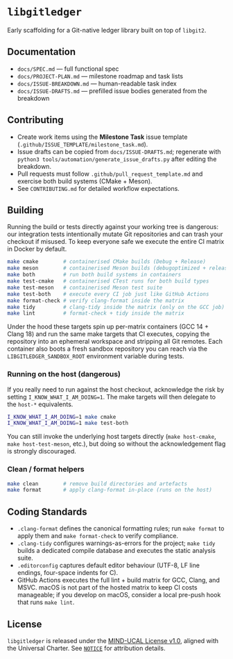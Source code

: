 # `libgitledger`

Early scaffolding for a Git-native ledger library built on top of `libgit2`.

## Documentation

- `docs/SPEC.md` — full functional spec
- `docs/PROJECT-PLAN.md` — milestone roadmap and task lists
- `docs/ISSUE-BREAKDOWN.md` — human-readable task index
- `docs/ISSUE-DRAFTS.md` — prefilled issue bodies generated from the breakdown

## Contributing

- Create work items using the **Milestone Task** issue template (`.github/ISSUE_TEMPLATE/milestone_task.md`).
- Issue drafts can be copied from `docs/ISSUE-DRAFTS.md`; regenerate with `python3 tools/automation/generate_issue_drafts.py` after editing the breakdown.
- Pull requests must follow `.github/pull_request_template.md` and exercise both build systems (CMake + Meson).
- See `CONTRIBUTING.md` for detailed workflow expectations.

## Building

Running the build or tests directly against your working tree is dangerous: our
integration tests intentionally mutate Git repositories and can trash your
checkout if misused. To keep everyone safe we execute the entire CI matrix in
Docker by default.

```bash
make cmake        # containerised CMake builds (Debug + Release)
make meson        # containerised Meson builds (debugoptimized + release)
make both         # run both build systems in containers
make test-cmake   # containerised CTest runs for both build types
make test-meson   # containerised Meson test suite
make test-both    # execute every CI job just like GitHub Actions
make format-check # verify clang-format inside the matrix
make tidy         # clang-tidy inside the matrix (only on the GCC job)
make lint         # format-check + tidy inside the matrix
```

Under the hood these targets spin up per-matrix containers (GCC 14 + Clang 18)
and run the same make targets that CI executes, copying the repository into an
ephemeral workspace and stripping all Git remotes. Each container also boots a
fresh sandbox repository you can reach via the
`LIBGITLEDGER_SANDBOX_ROOT` environment variable during tests.

### Running on the host (dangerous)

If you really need to run against the host checkout, acknowledge the risk by
setting `I_KNOW_WHAT_I_AM_DOING=1`. The make targets will then delegate to the
`host-*` equivalents.

```bash
I_KNOW_WHAT_I_AM_DOING=1 make cmake
I_KNOW_WHAT_I_AM_DOING=1 make test-both
```

You can still invoke the underlying host targets directly (`make host-cmake`,
`make host-test-meson`, etc.), but doing so without the acknowledgement flag is
strongly discouraged.

### Clean / format helpers

```bash
make clean        # remove build directories and artefacts
make format       # apply clang-format in-place (runs on the host)
```

## Coding Standards

- `.clang-format` defines the canonical formatting rules; run `make format` to apply them and
  `make format-check` to verify compliance.
- `.clang-tidy` configures warnings-as-errors for the project; `make tidy` builds a dedicated compile
  database and executes the static analysis suite.
- `.editorconfig` captures default editor behaviour (UTF-8, LF line endings, four-space indents for C).
- GitHub Actions executes the full lint + build matrix for GCC, Clang, and MSVC. macOS is not part of the
  hosted matrix to keep CI costs manageable; if you develop on macOS, consider a local pre-push hook that
  runs `make lint`.

## License

`libgitledger` is released under the [MIND-UCAL License v1.0](LICENSE), aligned with the Universal Charter. See [`NOTICE`](NOTICE) for attribution details.
